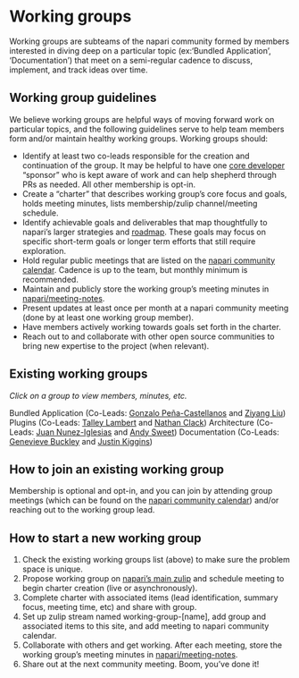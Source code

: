 # Working groups 

Working groups are subteams of the napari community formed by members interested in diving deep on a particular topic (ex:‘Bundled Application’, ‘Documentation’) that meet on a semi-regular cadence to discuss, implement, and track ideas over time. 

## Working group guidelines

We believe working groups are helpful ways of moving forward work on particular topics, and the following guidelines serve to help team members form and/or maintain healthy working groups. Working groups should:

- Identify at least two co-leads responsible for the creation and continuation of the group. It may be helpful to have one [core developer](https://napari.org/community/team.html#current-core-developers) “sponsor” who is kept aware of work and can help shepherd through PRs as needed. All other membership is opt-in.
- Create a “charter” that describes working group’s core focus and goals, holds meeting minutes, lists membership/zulip channel/meeting schedule. 
- Identify achievable goals and deliverables that map thoughtfully to napari’s larger strategies and [roadmap](https://napari.org/roadmaps/index.html). These goals may focus on specific short-term goals or longer term efforts that still require exploration. 
- Hold regular public meetings that are listed on the [napari community calendar](https://napari.org/community/team.html#meeting-schedule). Cadence is up to the team, but monthly minimum is recommended.
- Maintain and publicly store the working group’s meeting minutes in [napari/meeting-notes](https://github.com/napari/meeting-notes).
- Present updates at least once per month at a napari community meeting (done by at least one working group member).
- Have members actively working towards goals set forth in the charter.
- Reach out to and collaborate with other open source communities to bring new expertise to the project (when relevant).

## Existing working groups

_Click on a group to view members, minutes, etc._

Bundled Application (Co-Leads: [Gonzalo Peña-Castellanos](https://github.com/goanpeca) and [Ziyang Liu](https://github.com/potating-potato))
Plugins (Co-Leads: [Talley Lambert](https://github.com/tlambert03) and [Nathan Clack](https://github.com/nclack))
Architecture (Co-Leads: [Juan Nunez-Iglesias](https://github.com/jni) and [Andy Sweet](https://github.com/andy-sweet))
Documentation (Co-Leads: [Genevieve Buckley](https://github.com/GenevieveBuckley) and [Justin Kiggins](https://github.com/neuromusic))

## How to join an existing working group

Membership is optional and opt-in, and you can join by attending group meetings (which can be found on the [napari community calendar](https://napari.org/community/team.html#meeting-schedule)) and/or reaching out to the working group lead.

## How to start a new working group

1. Check the existing working groups list (above) to make sure the problem space is unique.
2. Propose working group on [napari’s main zulip](https://napari.zulipchat.com) and schedule meeting to begin charter creation (live or asynchronously).
3. Complete charter with associated items (lead identification, summary focus, meeting time, etc) and share with group.
4. Set up zulip stream named working-group-[name], add group and associated items to this site, and add meeting to napari community calendar. 
5. Collaborate with others and get working. After each meeting, store the working group’s meeting minutes in [napari/meeting-notes](https://github.com/napari/meeting-notes).
6. Share out at the next community meeting. Boom, you’ve done it!
